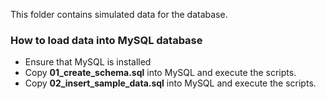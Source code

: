 This folder contains simulated data for the database.

### How to load data into MySQL database
- Ensure that MySQL is installed
- Copy **01_create_schema.sql** into MySQL and execute the scripts.
- Copy **02_insert_sample_data.sql** into MySQL and execute the scripts.